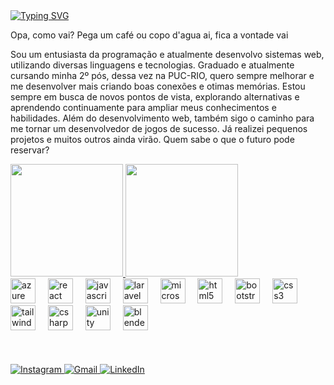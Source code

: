 <div>
<a href="https://git.io/typing-svg"><img src="https://readme-typing-svg.demolab.com?font=Eater&pause=1000&color=14888b&width=435&lines=%E3%82%88%E3%81%86%E3%81%93%E3%81%9D%E3%80%81%E7%A7%81%E3%81%AE%E3%82%BD%E3%82%A6%E3%83%AB%E3%83%BB%E3%82%BD%E3%82%B5%E3%82%A8%E3%83%86%E3%82%A3%E3%81%B8;Yokoso%2C+watashi+no+Soul+Society+e;%E1%9B%81%E1%9B%9F%E1%9A%B2%E1%9B%9F%E1%9B%8A%E1%9B%9F%2C+%E1%9A%B9%E1%9A%A8%E1%9B%8F%E1%9A%A8%E1%9B%8A%E1%9A%BA%E1%9B%81+%E1%9A%BE%E1%9B%9F+%E1%9B%8A%E1%9B%9F%E1%9A%A2%E1%9B%9A+%E1%9B%8A%E1%9B%9F%E1%9A%B2%E1%9B%81%E1%9B%96%E1%9B%8F%E1%9B%81+%E1%9B%96" alt="Typing SVG" /></a>
</div>

<p>
  Opa, como vai? Pega um café ou copo d'agua ai, fica a vontade vai
</p>

<p>
  Sou um entusiasta da programação e atualmente desenvolvo sistemas web, utilizando diversas linguagens e tecnologias. Graduado e atualmente cursando minha 2º pós, dessa vez na PUC-RIO, quero sempre melhorar e me desenvolver mais criando boas conexões e otimas memórias. Estou sempre em busca de novos pontos de vista, explorando alternativas e aprendendo continuamente para ampliar meus conhecimentos e habilidades. Além do desenvolvimento web, também sigo o caminho para me tornar um desenvolvedor de jogos de sucesso. Já realizei pequenos projetos e muitos outros ainda virão. Quem sabe o que o futuro pode reservar?
</p>

<div align="left">
  <a href="https://github.com/Danreby">
    <img height="180em" src="https://github-readme-stats.vercel.app/api?username=Danreby&show_icons=true&theme=tokyonight&include_all_commits=true&count_private=true"/>
    <img height="180em" src="https://github-readme-stats.vercel.app/api/top-langs/?username=Danreby&layout=compact&langs_count=7&theme=tokyonight"/>
  </a>
</div>

<div align="left">
  <img src="https://cdn.jsdelivr.net/gh/devicons/devicon/icons/azure/azure-original.svg" height="40" alt="azure logo"  />
  <img width="12" />
  <img src="https://cdn.jsdelivr.net/gh/devicons/devicon/icons/react/react-original.svg" height="40" alt="react logo"  />
  <img width="12" />
  <img src="https://cdn.jsdelivr.net/gh/devicons/devicon/icons/javascript/javascript-original.svg" height="40" alt="javascript logo"  />
  <img width="12" />
  <img src="https://cdn.jsdelivr.net/gh/devicons/devicon/icons/laravel/laravel-original.svg" height="40" alt="laravel logo"  />
  <img width="12" />
  <img src="https://cdn.jsdelivr.net/gh/devicons/devicon/icons/microsoftsqlserver/microsoftsqlserver-plain.svg" height="40" alt="microsoftsqlserver logo"  />
  <img width="12" />
  <img src="https://cdn.jsdelivr.net/gh/devicons/devicon/icons/html5/html5-original.svg" height="40" alt="html5 logo"  />
  <img width="12" />
  <img src="https://cdn.jsdelivr.net/gh/devicons/devicon/icons/bootstrap/bootstrap-original.svg" height="40" alt="bootstrap logo"  />
  <img width="12" />
  <img src="https://cdn.jsdelivr.net/gh/devicons/devicon/icons/css3/css3-original.svg" height="40" alt="css3 logo"  />
  <img width="12" />
  <img src="https://cdn.jsdelivr.net/gh/devicons/devicon/icons/tailwindcss/tailwindcss-original-wordmark.svg" height="40" alt="tailwindcss logo"  />
  <img width="12" />
  <img src="https://cdn.jsdelivr.net/gh/devicons/devicon/icons/csharp/csharp-original.svg" height="40" alt="csharp logo"  />
  <img width="12" />
  <img src="https://cdn.jsdelivr.net/gh/devicons/devicon/icons/unity/unity-original.svg" height="40" alt="unity logo"  />
  <img width="12" />
  <img src="https://cdn.jsdelivr.net/gh/devicons/devicon/icons/blender/blender-original.svg" height="40" alt="blender logo"  />
</div>

<br/>
<br/>
<br/>

<div>
  <a href="https://instagram.com/neydo.rar" target="_blank">
    <img src="https://img.shields.io/badge/-Instagram-%23E4405F?style=for-the-badge&logo=instagram&logoColor=white" alt="Instagram" />
  </a>
  <a href="mailto:rolimbernardo6@gmail.com" target="_blank">
    <img src="https://img.shields.io/badge/-Gmail-%23333?style=for-the-badge&logo=gmail&logoColor=white" alt="Gmail" />
  </a>
  <a href="https://www.linkedin.com/in/bernardo-rolim-aa6802213/" target="_blank">
    <img src="https://img.shields.io/badge/-LinkedIn-%230077B5?style=for-the-badge&logo=linkedin&logoColor=white" alt="LinkedIn" />
  </a>
</div>
